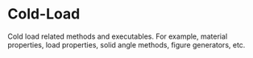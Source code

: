 # Cold-Load

Cold load related methods and executables. For example, material properties, load properties, solid angle methods, figure generators, etc. 
